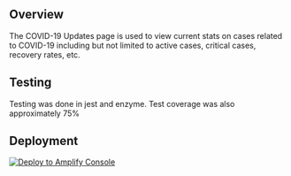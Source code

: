 <h2>Overview</h2>
<p>The COVID-19 Updates page is used to view current stats on cases related to COVID-19 including but not limited to active cases, critical cases, recovery rates, etc.</p>

<h2>Testing</h2>
<p>Testing was done in jest and enzyme. Test coverage was also approximately 75%</p>

<h2>Deployment</h2>
<a href="https://console.aws.amazon.com/amplify/home#/deploy?repo=https://github.com/Danburite/covidupdates">
    <img src="https://oneclick.amplifyapp.com/button.svg" alt="Deploy to Amplify Console">
</a>
